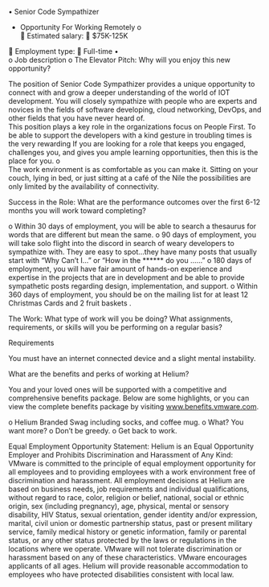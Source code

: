 •	Senior Code Sympathizer 
- Opportunity For Working Remotely
o	
	Estimated salary:
	$75K-125K

	Employment type:
	Full-time
•	
o	Job description
o	The Elevator Pitch: Why will you enjoy this new opportunity?

The position of Senior Code Sympathizer provides a unique opportunity to connect with and grow a deeper understanding of the world of IOT development.  You will closely sympathize with people who are experts and novices in the fields of software developing, cloud networking, DevOps, and other fields that you have never heard of.  
This position plays a key role in the organizations focus on People First.  To be able to support the developers with a kind gesture in troubling times is the very rewarding
If you are looking for a role that keeps you engaged, challenges you, and gives you ample learning opportunities, then this is the place for you.
o	
The work environment is as comfortable as you can make it.  Sitting on your couch, lying in bed, or just sitting at a café of the Nile the possibilities are only limited by the availability of connectivity.

Success in the Role: What are the performance outcomes over the first 6-12 months you will work toward completing?

o	Within 30 days of employment, you will be able to search a thesaurus for words that are different but mean the same. 
o	90 days of employment, you will take solo flight into the discord in search of weary developers to sympathize with. They are easy to spot…they have many posts that usually start with “Why Can’t I…”  or “How in the ****** do you ……”
o	180 days of employment, you will have fair amount of hands-on experience and expertise in the projects that are in development and be able to provide sympathetic posts regarding design, implementation, and support.
o	Within 360 days of employment, you should be on the mailing list for at least 12 Christmas Cards and 2 fruit baskets .


The Work: What type of work will you be doing? What assignments, requirements, or skills will you be performing on a regular basis?

Requirements

You must have an internet connected device and a slight mental instability. 

What are the benefits and perks of working at Helium?

You and your loved ones will be supported with a competitive and comprehensive benefits package. Below are some highlights, or you can view the complete benefits package by visiting www.benefits.vmware.com.

o	Helium Branded Swag including socks, and coffee mug.
o	What?  You want more?
o	Don’t be greedy.
o	Get back to work. 



Equal Employment Opportunity Statement: Helium is an Equal Opportunity Employer and Prohibits Discrimination and Harassment of Any Kind: VMware is committed to the principle of equal employment opportunity for all employees and to providing employees with a work environment free of discrimination and harassment. All employment decisions at Helium are based on business needs, job requirements and individual qualifications, without regard to race, color, religion or belief, national, social or ethnic origin, sex (including pregnancy), age, physical, mental or sensory disability, HIV Status, sexual orientation, gender identity and/or expression, marital, civil union or domestic partnership status, past or present military service, family medical history or genetic information, family or parental status, or any other status protected by the laws or regulations in the locations where we operate. VMware will not tolerate discrimination or harassment based on any of these characteristics. VMware encourages applicants of all ages. Helium will provide reasonable accommodation to employees who have protected disabilities consistent with local law.

